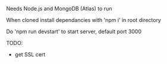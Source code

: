 Needs Node.js and MongoDB (Atlas) to run

When cloned install dependancies with 'npm i' in root directory

Do 'npm run devstart' to start server, default port 3000

TODO:

 - get SSL cert

 
